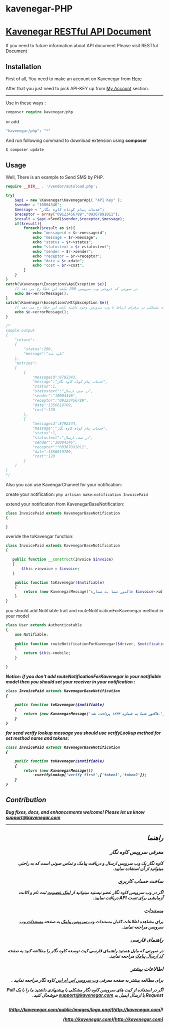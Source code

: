
# kavenegar-PHP

# <a href="http://kavenegar.com/rest.html">Kavenegar RESTful API Document</a>
If you need to future information about API document Please visit RESTful Document

## Installation
<p>
First of all, You need to make an account on Kavenegar from <a href="https://panel.kavenegar.com/Client/Membership/Register">Here</a>
</p>
<p>
After that you just need to pick API-KEY up from <a href="http://panel.kavenegar.com/Client/setting/index">My Account</a> section.
</p>
<hr>

Use in these ways : 

```php
composer require kavenegar/php
```

or add

```php
"kavenegar/php": "*"
```
And run following command to download extension using **composer** 


```php
$ composer update
```


Usage
-----

Well, There is an example to Send SMS by PHP.

```php
require __DIR__ . '/vendor/autoload.php';

try{
	$api = new \Kavenegar\KavenegarApi( "API Key" );
	$sender = "10004346";
	$message = "خدمات پیام کوتاه کاوه نگار";
	$receptor = array("09123456789","09367891011");
	$result = $api->Send($sender,$receptor,$message);
	if($result){
		foreach($result as $r){
			echo "messageid = $r->messageid";
			echo "message = $r->message";
			echo "status = $r->status";
			echo "statustext = $r->statustext";
			echo "sender = $r->sender";
			echo "receptor = $r->receptor";
			echo "date = $r->date";
			echo "cost = $r->cost";
		}		
	}
}
catch(\Kavenegar\Exceptions\ApiException $e){
	// در صورتی که خروجی وب سرویس 200 نباشد این خطا رخ می دهد
	echo $e->errorMessage();
}
catch(\Kavenegar\Exceptions\HttpException $e){
	// در زمانی که مشکلی در برقرای ارتباط با وب سرویس وجود داشته باشد این خطا رخ می دهد
	echo $e->errorMessage();
}

/*
sample output
{
    "return":
    {
        "status":200,
        "message":"تایید شد"
    },
    "entries": 
    [
        {
            "messageid":8792343,
            "message":"خدمات پیام کوتاه کاوه نگار",
            "status":1,
            "statustext":"در صف ارسال",
            "sender":"10004346",
            "receptor":"09123456789",
            "date":1356619709,
            "cost":120
        },
        {
            "messageid":8792344,
            "message":"خدمات پیام کوتاه کاوه نگار",
            "status":1,
            "statustext":"در صف ارسال",
            "sender":"10004346",
            "receptor":"09367891011",
            "date":1356619709,
            "cost":120
        }
    ]
}
*/
```

Also you can use KavengarChannel for your notification:

create your notification:
``
php artisan make:notification InvoicePaid
``

extend your notification from KavenegarBaseNotification:

```php
class InvoicePaid extends KavenegarBaseNotification
{

}
```
overide the toKavengar function:
 ````php
 class InvoicePaid extends KavenegarBaseNotification
 {

    public function __construct(Invoice $invoice)
    {
        $this->invoice = $invoice;
    }
 
     public function toKavenegar($notifiable)
     {
         return (new KavenegarMessage("فاکتور شما به شماره $invoice->id پرداخت شد."))->from('10004346');
     }
 }
````
you should add Notifiable trait and routeNotificationForKavenegar method in your model

````php
class User extends Authenticatable
{
    use Notifiable;
    
    public function routeNotificationForKavenegar($driver, $notification = null)
    {
        return $this->mobile;
    }

}
````
<i><b>Notice: if you don't add routeNotificationForKavenegar in your notifiable model then you should set your receiver in your notification :
````php
class InvoicePaid extends KavenegarBaseNotification
{

    public function toKavenegar($notifiable)
    {
        return (new KavenegarMessage('فاکتور شما به شماره ۱۲۳۴ پرداخت شد.'))->from('10004346')->to('092100000');
    }
}
````
for send verify lookup message you should use verifyLookup method for set method name and tokens:

````php
class InvoicePaid extends KavenegarBaseNotification
{

    public function toKavenegar($notifiable)
    {
        return (new KavenegarMessage())
            ->verifyLookup('verify_first',['token1','token2']);
    }
}
````


## Contribution

Bug fixes, docs, and enhancements welcome! Please let us know <a href="mailto:support@kavenegar.com?Subject=SDK" target="_top">support@kavenegar.com</a>

<hr>

<div dir='rtl'>
	
## راهنما

### معرفی سرویس کاوه نگار

کاوه نگار یک وب سرویس ارسال و دریافت پیامک و تماس صوتی است که به راحتی میتوانید از آن استفاده نمایید.

### ساخت حساب کاربری

اگر در وب سرویس کاوه نگار عضو نیستید میتوانید از [لینک عضویت](http://panel.kavenegar.com/client/membership/register) ثبت نام  و اکانت آزمایشی برای تست API دریافت نمایید.

### مستندات

برای مشاهده اطلاعات کامل مستندات [وب سرویس پیامک](http://kavenegar.com/وب-سرویس-پیامک.html)  به صفحه [مستندات وب سرویس](http://kavenegar.com/rest.html) مراجعه نمایید.

### راهنمای فارسی

در صورتی که مایل هستید راهنمای فارسی کیت توسعه کاوه نگار را مطالعه کنید به صفحه [کد ارسال پیامک](http://kavenegar.com/sdk.html) مراجعه نمایید.

### اطالاعات بیشتر
برای مطالعه بیشتر به صفحه معرفی
[وب سرویس اس ام اس ](http://kavenegar.com)
کاوه نگار
مراجعه نمایید .

 اگر در استفاده از کیت های سرویس کاوه نگار مشکلی یا پیشنهادی  داشتید ما را با یک Pull Request  یا  ارسال ایمیل به support@kavenegar.com  خوشحال کنید.
 
##
![http://kavenegar.com](http://kavenegar.com/public/images/logo.png)		

[http://kavenegar.com](http://kavenegar.com)	

</div>


